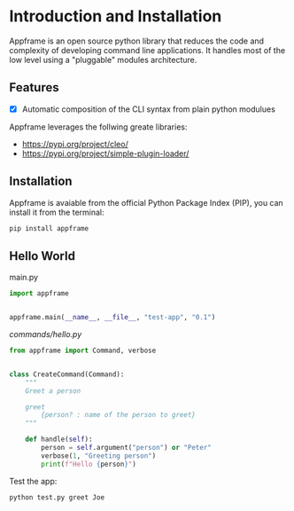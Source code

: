# Introduction and Installation

Appframe is an open source python library that reduces the code and complexity of developing  command line applications. It handles most of the low level using a "pluggable" modules architecture.

##  Features

- [x] Automatic composition of the CLI syntax from plain python modulues

Appframe leverages the follwing greate libraries:

- https://pypi.org/project/cleo/
- https://pypi.org/project/simple-plugin-loader/

## Installation

Appframe is avaiable from the official Python Package Index (PIP), you can install it from the terminal:
```bash
pip install appframe
```

##  Hello World
main.py
```python
import appframe


appframe.main(__name__, __file__, "test-app", "0.1")
```

_commands/hello.py_
```python
from appframe import Command, verbose


class CreateCommand(Command):
    """
    Greet a person

    greet
        {person? : name of the person to greet}
    """

    def handle(self):
        person = self.argument("person") or "Peter"
        verbose(1, "Greeting person")
        print(f"Hello {person}")
```

Test the app:
```sh
python test.py greet Joe
```
